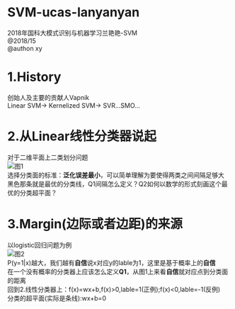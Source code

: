 # SVM-ucas-lanyanyan
2018年国科大模式识别与机器学习兰艳艳-SVM  
@2018/15  
@authon xy

# 1.History
创始人及主要的贡献人Vapnik  
Linear SVM-> Kernelized SVM-> SVR...SMO...  
# 2.从Linear线性分类器说起
对于二维平面上二类划分问题  
![图1](https://github.com/Albert-xy/SVM-ucas-lanyanyan/blob/master/imp/linear-clasifier.png)  
选择分类面的标准：**泛化误差最小**，可以简单理解为要使得两类之间间隔足够大  
黑色那条就是最优的分类线，Q1间隔怎么定义？Q2如何以数学的形式刻画这个最优的分类超平面？  
#  3.Margin(边际或者边距)的来源  
以logistic回归问题为例  
![图2](https://github.com/Albert-xy/SVM-ucas-lanyanyan/blob/master/imp/LR-1.png)    
P(y=1|x)越大，我们越有**自信**说x对应y的lable为1，这里是基于概率上的**自信**  
在一个没有概率的分类器上应该怎么定义**Q1**，从图1上来看**自信**就对应点到分类面的距离  
回到2.线性分类器上：f(x)=wx+b,f(x)>0,lable=1(正例);f(x)<0,lable=-1(反例)  
分类的超平面(实际是条线):wx+b=0
